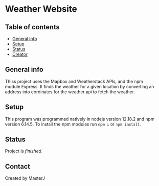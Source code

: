 # Weather Website

## Table of contents
* [General info](#general-info)
* [Setup](#setup)
* [Status](#status)
* [Creator](#creator)

## General info
Thiss project uses the Mapbox and Weatherstack APIs, and the npm module Express. It finds the weather for a given location by converting an address into cordinates for the weather api to fetch the weather.

## Setup
This program was programmed natively in nodejs version 12.18.2 and npm version 6.14.5. To install the npm modules run `npm i` or `npm install`.

## Status
Project is  _finished_.

## Contact
Created by MasterJ